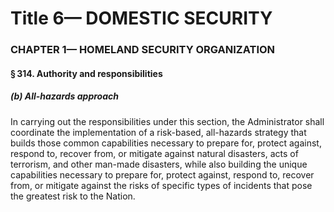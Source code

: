 
# Title 6— DOMESTIC SECURITY
### CHAPTER 1— HOMELAND SECURITY ORGANIZATION
#### § 314. Authority and responsibilities
##### (b) All-hazards approach

In carrying out the responsibilities under this section, the Administrator shall coordinate the implementation of a risk-based, all-hazards strategy that builds those common capabilities necessary to prepare for, protect against, respond to, recover from, or mitigate against natural disasters, acts of terrorism, and other man-made disasters, while also building the unique capabilities necessary to prepare for, protect against, respond to, recover from, or mitigate against the risks of specific types of incidents that pose the greatest risk to the Nation.
